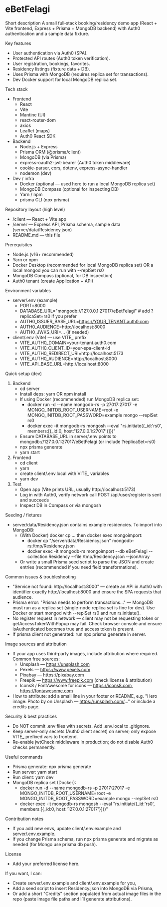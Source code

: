 # eBetFelagi

Short description
A small full‑stack booking/residency demo app (React + Vite frontend, Express + Prisma + MongoDB backend) with Auth0 authentication and a sample data fixture.

Key features
- User authentication via Auth0 (SPA).
- Protected API routes (Auth0 token verification).
- User registration, bookings, favorites.
- Residency listings (fixture data + DB).
- Uses Prisma with MongoDB (requires replica set for transactions).
- Dev Docker support for local MongoDB replica set.

Tech stack
- Frontend
  - React
  - Vite
  - Mantine (UI)
  - react-router-dom
  - axios
  - Leaflet (maps)
  - Auth0 React SDK
- Backend
  - Node.js + Express
  - Prisma ORM (@prisma/client)
  - MongoDB (via Prisma)
  - express-oauth2-jwt-bearer (Auth0 token middleware)
  - cookie-parser, cors, dotenv, express-async-handler
  - nodemon (dev)
- Dev / infra
  - Docker (optional — used here to run a local MongoDB replica set)
  - MongoDB Compass (optional for inspecting DB)
  - Yarn / npm
  - prisma CLI (npx prisma)

Repository layout (high level)
- /client — React + Vite app
- /server — Express API, Prisma schema, sample data (server/data/Residency.json)
- README.md — this file

Prerequisites
- Node.js (v16+ recommended)
- Yarn or npm
- Docker Desktop (recommended for local MongoDB replica set) OR a local mongod you can run with --replSet rs0
- MongoDB Compass (optional, for DB inspection)
- Auth0 tenant (create Application + API)

Environment variables
- server/.env (example)
  - PORT=8000
  - DATABASE_URL="mongodb://127.0.0.1:27017/eBetFelagi"  # add ?replicaSet=rs0 if you prefer
  - AUTH0_ISSUER_BASE_URL=https://YOUR_TENANT.auth0.com
  - AUTH0_AUDIENCE=http://localhost:8000
  - AUTH0_JWKS_URI=... (if needed)
- client/.env (Vite) — use VITE_ prefix
  - VITE_AUTH0_DOMAIN=your-tenant.auth0.com
  - VITE_AUTH0_CLIENT_ID=your-spa-client-id
  - VITE_AUTH0_REDIRECT_URI=http://localhost:5173
  - VITE_AUTH0_AUDIENCE=http://localhost:8000
  - VITE_API_BASE_URL=http://localhost:8000

Quick setup (dev)
1. Backend
   - cd server
   - Install deps: yarn OR npm install
   - If using Docker (recommended) run MongoDB replica set:
     - docker run -d --name mongodb-rs -p 27017:27017 -e MONGO_INITDB_ROOT_USERNAME=root -e MONGO_INITDB_ROOT_PASSWORD=example mongo --replSet rs0
     - docker exec -it mongodb-rs mongosh --eval "rs.initiate({_id:'rs0', members:[{_id:0, host:'127.0.0.1:27017'}]})"
   - Ensure DATABASE_URL in server/.env points to mongodb://127.0.0.1:27017/eBetFelagi (or include ?replicaSet=rs0)
   - npx prisma generate
   - yarn start
2. Frontend
   - cd client
   - yarn
   - create client/.env.local with VITE_ variables
   - yarn dev
3. Test
   - Open app (Vite prints URL, usually http://localhost:5173)
   - Log in with Auth0, verify network call POST /api/user/register is sent and succeeds
   - Inspect DB in Compass or via mongosh

Seeding / fixtures
- server/data/Residency.json contains example residencies. To import into MongoDB:
  - (With Docker) docker cp ... then docker exec mongoimport:
    - docker cp "<path>/server/data/Residency.json" mongodb-rs:/tmp/Residency.json
    - docker exec -it mongodb-rs mongoimport --db eBetFelagi --collection Residency --file /tmp/Residency.json --jsonArray
  - Or write a small Prisma seed script to parse the JSON and create entries (recommended if you need field transformations).

Common issues & troubleshooting
- "Service not found: http://localhost:8000" — create an API in Auth0 with identifier exactly http://localhost:8000 and ensure the SPA requests that audience.
- Prisma error: "Prisma needs to perform transactions..." — MongoDB must run as a replica set (single-node replica set is fine for dev). Use Docker or start mongod with --replSet rs0 and run rs.initiate().
- No register request in network — client may not be requesting token or getAccessTokenWithPopup may fail. Check browser console and ensure isAuthenticated becomes true and access token is present.
- If prisma client not generated: run npx prisma generate in server.

Image sources and attribution
- If your app uses third‑party images, include attribution where required. Common free sources:
  - Unsplash — https://unsplash.com
  - Pexels — https://www.pexels.com
  - Pixabay — https://pixabay.com
  - Freepik — https://www.freepik.com (check license & attribution)
  - Icons8 / FontAwesome for icons — https://icons8.com, https://fontawesome.com
- How to attribute: add a small line in your footer or README, e.g. "Hero image: Photo by <Author> on Unsplash — https://unsplash.com/..." or include a credits page.

Security & best practices
- Do NOT commit .env files with secrets. Add .env.local to .gitignore.
- Keep server-only secrets (Auth0 client secret) on server; only expose VITE_ prefixed vars to frontend.
- Re-enable jwtCheck middleware in production; do not disable Auth0 checks permanently.

Useful commands
- Prisma generate: npx prisma generate
- Run server: yarn start
- Run client: yarn dev
- MongoDB replica set (Docker):
  - docker run -d --name mongodb-rs -p 27017:27017 -e MONGO_INITDB_ROOT_USERNAME=root -e MONGO_INITDB_ROOT_PASSWORD=example mongo --replSet rs0
  - docker exec -it mongodb-rs mongosh --eval "rs.initiate({_id:'rs0', members:[{_id:0, host:'127.0.0.1:27017'}]})"

Contribution notes
- If you add new envs, update client/.env.example and server/.env.example.
- If you change Prisma schema, run npx prisma generate and migrate as needed (for Mongo use prisma db push).

License
- Add your preferred license here.

If you want, I can:
- Create server/.env.example and client/.env.example for you,
- Add a seed script to insert Residency.json into MongoDB via Prisma,
- Or add a short "Credits" section populated from actual image files in the repo (paste image file paths and I’ll generate attributions).
